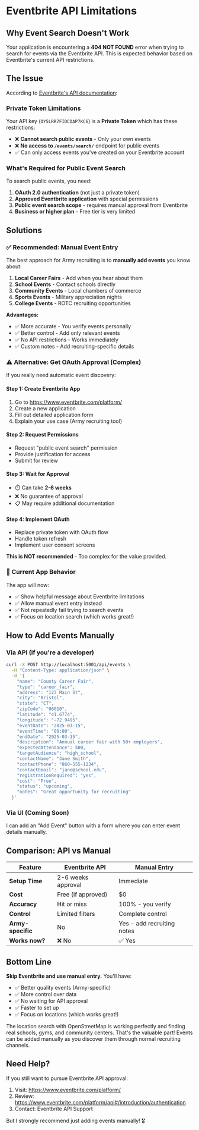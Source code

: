 # Eventbrite API Limitations

## Why Event Search Doesn't Work

Your application is encountering a **404 NOT FOUND** error when trying to search for events via the Eventbrite API. This is expected behavior based on Eventbrite's current API restrictions.

## The Issue

According to [Eventbrite's API documentation](https://www.eventbrite.com/platform/api#/introduction/errors):

### Private Token Limitations

Your API key (`OY5LRR7FIDCDAP7KC6`) is a **Private Token** which has these restrictions:

- ❌ **Cannot search public events** - Only your own events
- ❌ **No access to `/events/search/`** endpoint for public events
- ✅ Can only access events you've created on your Eventbrite account

### What's Required for Public Event Search

To search public events, you need:

1. **OAuth 2.0 authentication** (not just a private token)
2. **Approved Eventbrite application** with special permissions
3. **Public event search scope** - requires manual approval from Eventbrite
4. **Business or higher plan** - Free tier is very limited

## Solutions

### ✅ Recommended: Manual Event Entry

The best approach for Army recruiting is to **manually add events** you know about:

1. **Local Career Fairs** - Add when you hear about them
2. **School Events** - Contact schools directly
3. **Community Events** - Local chambers of commerce
4. **Sports Events** - Military appreciation nights
5. **College Events** - ROTC recruiting opportunities

**Advantages:**

- ✅ More accurate - You verify events personally
- ✅ Better control - Add only relevant events
- ✅ No API restrictions - Works immediately
- ✅ Custom notes - Add recruiting-specific details

### ⚠️ Alternative: Get OAuth Approval (Complex)

If you really need automatic event discovery:

#### Step 1: Create Eventbrite App

1. Go to https://www.eventbrite.com/platform/
2. Create a new application
3. Fill out detailed application form
4. Explain your use case (Army recruiting tool)

#### Step 2: Request Permissions

- Request "public event search" permission
- Provide justification for access
- Submit for review

#### Step 3: Wait for Approval

- ⏱️ Can take **2-6 weeks**
- ❌ No guarantee of approval
- 📋 May require additional documentation

#### Step 4: Implement OAuth

- Replace private token with OAuth flow
- Handle token refresh
- Implement user consent screens

**This is NOT recommended** - Too complex for the value provided.

### 🔧 Current App Behavior

The app will now:

- ✅ Show helpful message about Eventbrite limitations
- ✅ Allow manual event entry instead
- ✅ Not repeatedly fail trying to search events
- ✅ Focus on location search (which works great!)

## How to Add Events Manually

### Via API (if you're a developer)

```bash
curl -X POST http://localhost:5001/api/events \
  -H "Content-Type: application/json" \
  -d '{
    "name": "County Career Fair",
    "type": "career_fair",
    "address": "123 Main St",
    "city": "Bristol",
    "state": "CT",
    "zipCode": "06010",
    "latitude": "41.6774",
    "longitude": "-72.9495",
    "eventDate": "2025-03-15",
    "eventTime": "09:00",
    "endDate": "2025-03-15",
    "description": "Annual career fair with 50+ employers",
    "expectedAttendance": 500,
    "targetAudience": "high_school",
    "contactName": "Jane Smith",
    "contactPhone": "860-555-1234",
    "contactEmail": "jane@school.edu",
    "registrationRequired": "yes",
    "cost": "Free",
    "status": "upcoming",
    "notes": "Great opportunity for recruiting"
  }'
```

### Via UI (Coming Soon)

I can add an "Add Event" button with a form where you can enter event details manually.

## Comparison: API vs Manual

| Feature           | Eventbrite API     | Manual Entry               |
| ----------------- | ------------------ | -------------------------- |
| **Setup Time**    | 2-6 weeks approval | Immediate                  |
| **Cost**          | Free (if approved) | $0                         |
| **Accuracy**      | Hit or miss        | 100% - you verify          |
| **Control**       | Limited filters    | Complete control           |
| **Army-specific** | No                 | Yes - add recruiting notes |
| **Works now?**    | ❌ No              | ✅ Yes                     |

## Bottom Line

**Skip Eventbrite and use manual entry.** You'll have:

- ✅ Better quality events (Army-specific)
- ✅ More control over data
- ✅ No waiting for API approval
- ✅ Faster to set up
- ✅ Focus on locations (which works great!)

The location search with OpenStreetMap is working perfectly and finding real schools, gyms, and community centers. That's the valuable part! Events can be added manually as you discover them through normal recruiting channels.

## Need Help?

If you still want to pursue Eventbrite API approval:

1. Visit: https://www.eventbrite.com/platform/
2. Review: https://www.eventbrite.com/platform/api#/introduction/authentication
3. Contact: Eventbrite API Support

But I strongly recommend just adding events manually! 🎖️
